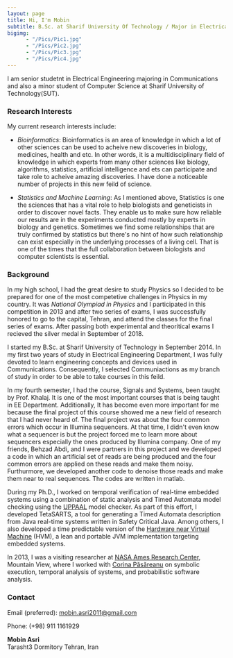```yaml
---
layout: page
title: Hi, I'm Mobin
subtitle: B.Sc. at Sharif University Of Technology / Major in Electrical Engineering / Minor in Computer Science
bigimg: 
      - "/Pics/Pic1.jpg"
      - "/Pics/Pic2.jpg"
      - "/Pics/Pic3.jpg"
      - "/Pics/Pic4.jpg"
---
```


I am senior studetnt in Electrical Engineering majoring in Communications and also a minor student of Computer Science at Sharif University of Technology(SUT).

### Research Interests
My current research interests include:

- *Bioinformatics*:
Bioinformatics is an area of knowledge in which a lot of other sciences can be used to acheive new discoveries in biology, medicines, health and etc. In other words, it is a multidisciplinary field of knowledge in which experts from many other sciences like biology, algorithms, statistics, artificial intelligence and ets can participate and take role to acheive amazing discoveries. I have done a noticeable number of projects in this new feild of science. 

- *Statistics and Machine Learning*:
As I mentioned above, Statistics is one the sciences that has a vital role to help biologists and geneticists in order to discover novel facts. They enable us to make sure how reliable our results are in the experiments conducted mostly by experts in biology and genetics. Sometimes we find some relationships that are truly confirmed by statistics but there's no hint of how such relationship can exist especially in the underlying processes of a living cell. That is one of the times that the full collaboration between biologists and computer scientists is essential.

### Background

In my high school, I had the great desire to study Physics so I decided to be prepared for one of the most competetive challenges in Physics in my country. It was *National Olympiad in Physics* and I participated in this competition in 2013 and after two series of exams, I was successfully honored to go to the capital, Tehran, and attend the classes for the final series of exams. After passing both experimental and theoritical exams I recieved the silver medal in September of 2018.

I started my B.Sc. at Sharif University of Technology in September 2014. In my first two years of study in Electrical Engineering Department, I was fully devoted to learn engineering concepts and devices used in Communications. Consequently, I selected Communiactions as my branch of study in order to be able to take courses in this feild. 

In my fourth semester, I had the course, Signals and Systems, been taught by Prof. Khalaj. It is one of the most important courses that is being taught in EE Department. Additionally, It has become even more important for me because the final project of this course showed me a new field of research that I had never heard of. The final project was about the four common errors which occur in Illumina sequencers. At that time, I didn't even know what a sequencer is but the project forced me to learn more about sequencers especially the ones produced by Illumina company. One of my friends, Behzad Abdi, and I were partners in this project and we developed a code in which an artificial set of reads are being produced and the four common errors are applied on these reads and make them noisy. Furthurmore, we developed another code to denoise those reads and make them near to real sequences. The codes are written in matlab.

During my Ph.D., I worked on temporal verification of real-time embedded systems using a combination of static analysis and Timed Automata model checking using the [UPPAAL](http://www.uppaal.org/) model checker. As part of this effort, I developed TetaSARTS, a tool for generating a Timed Automata description from Java real-time systems written in Safety Critical Java. Among others, I also developed a time predictable version of the [Hardware near Virtual Machine](http://www.icelab.dk/) (HVM), a lean and portable JVM implementation targeting embedded systems.

In 2013, I was a visiting researcher at [NASA Ames Research Center](https://www.nasa.gov/centers/ames/home/index.html), Mountain View, where I worked with [Corina Păsăreanu](https://ti.arc.nasa.gov/profile/pcorina/) on symbolic execution, temporal analysis of systems, and probabilistic software analysis.


### Contact
Email (preferred): mobin.asri2011@gmail.com 

Phone: (+98) 911 1161929

**Mobin Asri**  
Tarasht3 Dormitory 
Tehran, Iran  

